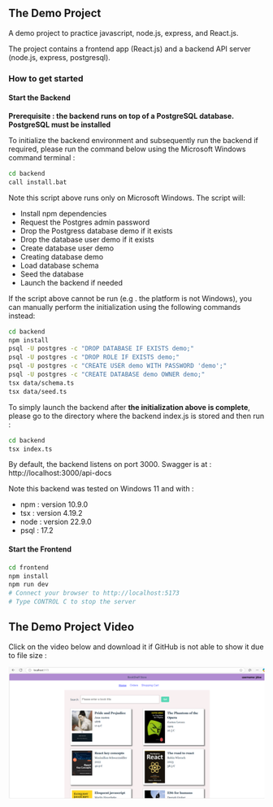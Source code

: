 ## The Demo Project

A demo project to practice javascript, node.js, express, and React.js.

The project contains a frontend app (React.js) and a backend API server (node.js, express, postgresql).

### How to get started

#### Start the Backend

**Prerequisite : the backend runs on top of a PostgreSQL database. PostgreSQL must be installed**

To initialize the backend environment and subsequently run the backend if required, please run the command below using the Microsoft Windows  command terminal :
```bash
cd backend
call install.bat
```

Note this script  above runs only on Microsoft Windows.
The script will:
- Install npm dependencies
- Request the Postgres admin password
- Drop the Postgress database demo if it exists
- Drop the database user demo if it exists
- Create database user demo
- Creating database demo
- Load database schema
- Seed the database
- Launch the backend if needed

If the script above cannot be run (e.g . the platform is not Windows), you can manually perform the initialization using the following commands  instead:
```bash
cd backend
npm install
psql -U postgres -c "DROP DATABASE IF EXISTS demo;"
psql -U postgres -c "DROP ROLE IF EXISTS demo;"
psql -U postgres -c "CREATE USER demo WITH PASSWORD 'demo';"
psql -U postgres -c "CREATE DATABASE demo OWNER demo;"
tsx data/schema.ts
tsx data/seed.ts
```

To simply launch the backend after **the initialization above is complete**,
please go to the directory where the backend index.js is stored
and then run :
```bash
cd backend
tsx index.ts
```

By default, the backend listens on port 3000.
Swagger is at : http://localhost:3000/api-docs

Note this backend was tested on Windows 11 and with :
* npm :  version 10.9.0
* tsx :  version  4.19.2
* node : version 22.9.0
* psql :  17.2


#### Start the Frontend

```bash
cd frontend
npm install
npm run dev
# Connect your browser to http://localhost:5173
# Type CONTROL C to stop the server
```

## The Demo Project Video
Click on the video below and download it if GitHub is not able to show it due to file size :


[![Watch the video](https://github.com/lenadub/projet-Node/blob/develop/videos/Projet%20node%20and%20react%2029122024.png)](https://github.com/lenadub/projet-Node/blob/develop/videos/Projet%20node%20and%20react%2029122024.mp4)
